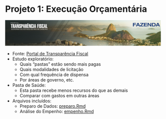 Projeto 1: Execução Orçamentária
================

![](pics/transparencia_fiscal.png)<!-- -->

  - Fonte: [Portal de Transparência
    Fiscal](http://www.transparencia.rj.gov.br/transparencia/faces/OrcamentoTematico/despesa)
  - Estudo exploratório:
      - Quais “pastas” estão sendo mais pagas
      - Quais modalidades de licitação
      - Com qual frequência de dispensa
      - Por áreas de governo, etc.
  - Pasta de Saúde:
      - Esta pasta recebe menos recursos do que as demais
      - Comparar com gastos em outras áreas
  - Arquivos incluídos:
      - Preparo de Dados: [preparo.Rmd](preparo.md)
      - Análise do Empenho: [empenho.Rmd](empenho.md)
